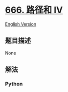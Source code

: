 # [666. 路径和 IV](https://leetcode-cn.com/problems/path-sum-iv)

[English Version](/leetcode/0600-0699/0666.Path%20Sum%20IV/README_EN.md)

## 题目描述

<!-- 这里写题目描述 -->

None

## 解法

<!-- 这里可写通用的实现逻辑 -->

<!-- tabs:start -->

### **Python**

<!-- 这里可写当前语言的特殊实现逻辑 -->

```python

```

<!-- tabs:end -->
